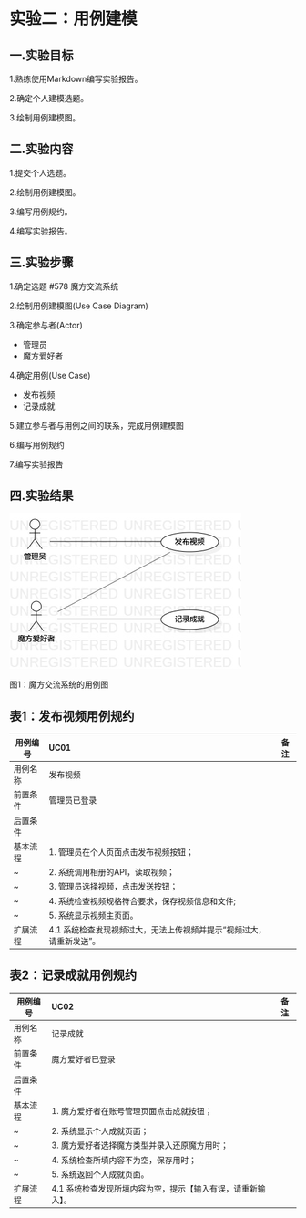 # 实验二：用例建模


## 一.实验目标
1.熟练使用Markdown编写实验报告。

2.确定个人建模选题。

3.绘制用例建模图。


## 二.实验内容
1.提交个人选题。

2.绘制用例建模图。

3.编写用例规约。

4.编写实验报告。


## 三.实验步骤
1.确定选题 #578 魔方交流系统

2.绘制用例建模图(Use Case Diagram)

3.确定参与者(Actor)
- 管理员
- 魔方爱好者

4.确定用例(Use Case)
- 发布视频
- 记录成就

5.建立参与者与用例之间的联系，完成用例建模图

6.编写用例规约

7.编写实验报告

## 四.实验结果

![用例图](./model2.jpg)

图1：魔方交流系统的用例图

## 表1：发布视频用例规约  

 用例编号  | UC01 | 备注  
-|:-|-  
用例名称  | 发布视频  |   
前置条件  |  管理员已登录   |   
后置条件  |    |    
基本流程  | 1. 管理员在个人页面点击发布视频按钮；  |    
~| 2. 系统调用相册的API，读取视频；  |   
~| 3. 管理员选择视频，点击发送按钮；  |   
~| 4. 系统检查视频规格符合要求，保存视频信息和文件;  |   
~| 5. 系统显示视频主页面。  |
扩展流程  | 4.1 系统检查发现视频过大，无法上传视频并提示“视频过大，请重新发送”。  |   

## 表2：记录成就用例规约  

 用例编号  | UC02 | 备注  
-|:-|-  
用例名称  | 记录成就  |   
前置条件  |  魔方爱好者已登录   |  
后置条件  |    |    
基本流程  | 1. 魔方爱好者在账号管理页面点击成就按钮；  |   
~| 2. 系统显示个人成就页面；  |  
~| 3. 魔方爱好者选择魔方类型并录入还原魔方用时；  |   
~| 4. 系统检查所填内容不为空，保存用时；  |
~| 5. 系统返回个人成就页面。  |
扩展流程  | 4.1 系统检查发现所填内容为空，提示【输入有误，请重新输入】。  |    
